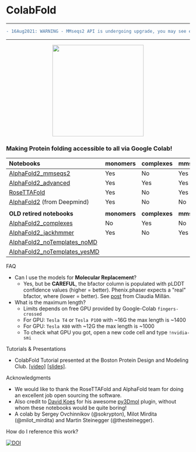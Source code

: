 # ColabFold
-----------------
```diff
- 16Aug2021: WARNING - MMseqs2 API is undergoing upgrade, you may see error messages.
```
-----------------

<p align="center"><img src="https://github.com/sokrypton/ColabFold/raw/main/.github/ColabFold_Marv_Logo.png" height="250"/></p>

### Making Protein folding accessible to all via Google Colab!

| Notebooks | monomers | complexes | mmseqs2 | jackhmmer | templates   |
| :-------- | -------  | --------- | ------- | --------- | ----------- |
| [AlphaFold2_mmseqs2](https://colab.research.google.com/github/sokrypton/ColabFold/blob/main/AlphaFold2.ipynb) | Yes | No | Yes | No | Yes |
| [AlphaFold2_advanced](https://colab.research.google.com/github/sokrypton/ColabFold/blob/main/beta/AlphaFold2_advanced.ipynb) | Yes | Yes | Yes | Yes | No |
| [RoseTTAFold](https://colab.research.google.com/github/sokrypton/ColabFold/blob/main/RoseTTAFold.ipynb) | Yes | No | Yes | No | No |
| [AlphaFold2](https://colab.research.google.com/github/deepmind/alphafold/blob/main/notebooks/AlphaFold.ipynb) (from Deepmind) | Yes | No | No | Yes | No |
||
| **OLD retired notebooks** | **monomers** | **complexes** | **mmseqs2** | **jackhmmer** | **templates** |
| [AlphaFold2_complexes](https://colab.research.google.com/github/sokrypton/ColabFold/blob/main/AlphaFold2_complexes.ipynb) | No | Yes | No | No | No |
| [AlphaFold2_jackhmmer](https://colab.research.google.com/github/sokrypton/ColabFold/blob/main/beta/AlphaFold_wJackhmmer.ipynb) | Yes | No | Yes | Yes | No |
| [AlphaFold2_noTemplates_noMD](https://colab.research.google.com/github/sokrypton/ColabFold/blob/main/verbose/alphafold_noTemplates_noMD.ipynb) |
| [AlphaFold2_noTemplates_yesMD](https://colab.research.google.com/github/sokrypton/ColabFold/blob/main/verbose/alphafold_noTemplates_yesMD.ipynb) |

FAQ
- Can I use the models for **Molecular Replacement**?
  - Yes, but be **CAREFUL**, the bfactor column is populated with pLDDT confidence values (higher = better). Phenix.phaser expects a "real" bfactor, where (lower = better). See [post](https://twitter.com/cheshireminima/status/1423929241675120643) from Claudia Millán.
- What is the maximum length?
  - Limits depends on free GPU provided by Google-Colab `fingers-crossed`
  - For GPU: `Tesla T4` or `Tesla P100` with ~16G the max length is ~1400
  - For GPU: `Tesla K80` with ~12G the max length is ~1000
  - To check what GPU you got, open a new code cell and type `!nvidia-smi`

Tutorials & Presentations
- ColabFold Tutorial presented at the Boston Protein Design and Modeling Club. [[video]](https://www.youtube.com/watch?v=Rfw7thgGTwI) [[slides]](https://docs.google.com/presentation/d/1mnffk23ev2QMDzGZ5w1skXEadTe54l8-Uei6ACce8eI). 

Acknowledgments
- We would like to thank the RoseTTAFold and AlphaFold team for doing an excellent job open sourcing the software. 
- Also credit to [David Koes](https://github.com/dkoes) for his awesome [py3Dmol](https://3dmol.csb.pitt.edu/) plugin, without whom these notebooks would be quite boring!
- A colab by Sergey Ovchinnikov (@sokrypton), Milot Mirdita (@milot_mirdita) and Martin Steinegger (@thesteinegger).


How do I reference this work?

[![DOI](https://zenodo.org/badge/doi/10.5281/zenodo.5123296.svg)](https://doi.org/10.5281/zenodo.5123296)
